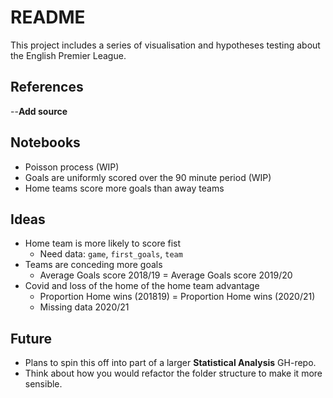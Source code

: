 
# README

This project includes a series of visualisation and hypotheses testing about the English Premier League.

## References

--**Add source**

## Notebooks

- Poisson process (WIP)
- Goals are uniformly scored over the 90 minute period (WIP)
- Home teams score more goals than away teams

## Ideas

- Home team is more likely to score fist
  - Need data: `game`, `first_goals`, `team`
- Teams are conceding more goals
  - Average Goals score 2018/19 = Average Goals score 2019/20
- Covid and loss of the home of the home team advantage
  - Proportion Home wins (201819) = Proportion Home wins (2020/21)
  - Missing data 2020/21

## Future

- Plans to spin this off into part of a larger **Statistical Analysis** GH-repo.
- Think about how you would refactor the folder structure to make it more sensible.
